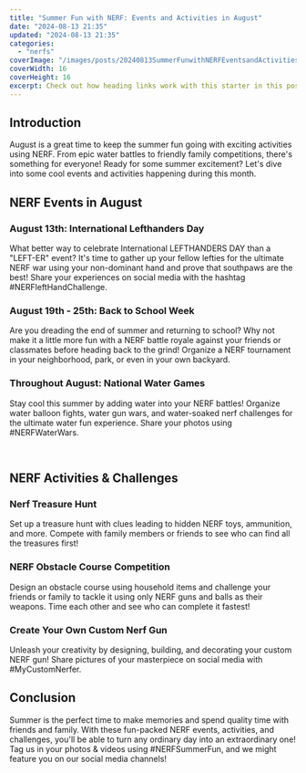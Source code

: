 ```yaml
---
title: "Summer Fun with NERF: Events and Activities in August"
date: "2024-08-13 21:35"
updated: "2024-08-13 21:35"
categories:
  - "nerfs"
coverImage: "/images/posts/20240813SummerFunwithNERFEventsandActivitiesinAugust_1.jpg"
coverWidth: 16
coverHeight: 16
excerpt: Check out how heading links work with this starter in this post.
---
```


<script>
  import { base } from '$app/paths';
</script>


## Introduction
August is a great time to keep the summer fun going with exciting activities using NERF. From epic water battles to friendly family competitions, there's something for everyone! Ready for some summer excitement? Let's dive into some cool events and activities happening during this month.

## NERF Events in August

### **August 13th: International Lefthanders Day**
What better way to celebrate International LEFTHANDERS DAY than a "LEFT-ER" event? It's time to gather up your fellow lefties for the ultimate NERF war using your non-dominant hand and prove that southpaws are the best! Share your experiences on social media with the hashtag #NERFleftHandChallenge.

### **August 19th - 25th: Back to School Week**
Are you dreading the end of summer and returning to school? Why not make it a little more fun with a NERF battle royale against your friends or classmates before heading back to the grind! Organize a NERF tournament in your neighborhood, park, or even in your own backyard.

### **Throughout August: National Water Games**
Stay cool this summer by adding water into your NERF battles! Organize water balloon fights, water gun wars, and water-soaked nerf challenges for the ultimate water fun experience. Share your photos using #NERFWaterWars.

<img class="cover-image" src="{base}/images/posts/20240813SummerFunwithNERFEventsandActivitiesinAugust_2.jpg" alt="" style="aspect-ratio: 16 / 16;" width="16" height="16">


## NERF Activities & Challenges

### **Nerf Treasure Hunt**
Set up a treasure hunt with clues leading to hidden NERF toys, ammunition, and more. Compete with family members or friends to see who can find all the treasures first!

### **NERF Obstacle Course Competition**
Design an obstacle course using household items and challenge your friends or family to tackle it using only NERF guns and balls as their weapons. Time each other and see who can complete it fastest!

### **Create Your Own Custom Nerf Gun**
Unleash your creativity by designing, building, and decorating your custom NERF gun! Share pictures of your masterpiece on social media with #MyCustomNerfer.

## Conclusion

Summer is the perfect time to make memories and spend quality time with friends and family. With these fun-packed NERF events, activities, and challenges, you'll be able to turn any ordinary day into an extraordinary one! Tag us in your photos & videos using #NERFSummerFun, and we might feature you on our social media channels!